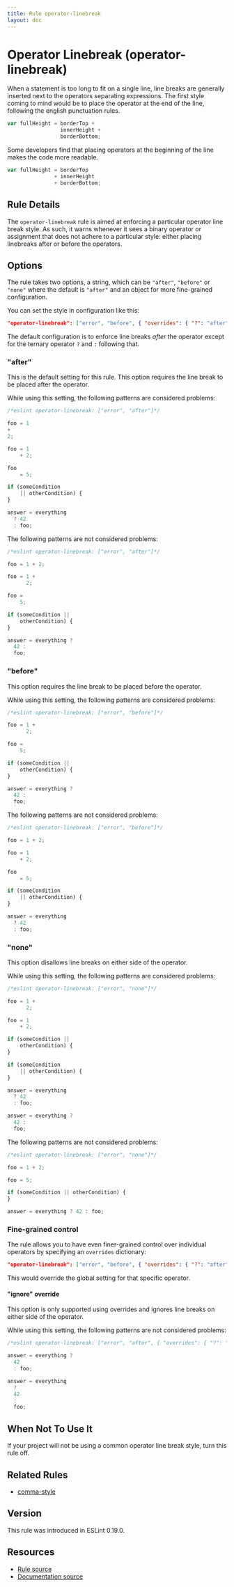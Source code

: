 ```yaml
---
title: Rule operator-linebreak
layout: doc
---
```

<!-- Note: No pull requests accepted for this file. See README.md in the root directory for details. -->

# Operator Linebreak (operator-linebreak)

When a statement is too long to fit on a single line, line breaks are generally inserted next to the operators separating expressions. The first style coming to mind would be to place the operator at the end of the line, following the english punctuation rules.

```js
var fullHeight = borderTop +
                 innerHeight +
                 borderBottom;
```

Some developers find that placing operators at the beginning of the line makes the code more readable.

```js
var fullHeight = borderTop
               + innerHeight
               + borderBottom;
```

## Rule Details

The `operator-linebreak` rule is aimed at enforcing a particular operator line break style. As such, it warns whenever it sees a binary operator or assignment that does not adhere to a particular style: either placing linebreaks after or before the operators.

## Options

The rule takes two options, a string, which can be `"after"`, `"before"` or `"none"` where the default is `"after"` and an object for more fine-grained configuration.

You can set the style in configuration like this:

```json
"operator-linebreak": ["error", "before", { "overrides": { "?": "after" } }]
```

The default configuration is to enforce line breaks _after_ the operator except for the ternary operator `?` and `:` following that.

### "after"

This is the default setting for this rule. This option requires the line break to be placed after the operator.

While using this setting, the following patterns are considered problems:

```js
/*eslint operator-linebreak: ["error", "after"]*/

foo = 1
+
2;

foo = 1
    + 2;

foo
    = 5;

if (someCondition
    || otherCondition) {
}

answer = everything
  ? 42
  : foo;
```

The following patterns are not considered problems:

```js
/*eslint operator-linebreak: ["error", "after"]*/

foo = 1 + 2;

foo = 1 +
      2;

foo =
    5;

if (someCondition ||
    otherCondition) {
}

answer = everything ?
  42 :
  foo;
```

### "before"

This option requires the line break to be placed before the operator.

While using this setting, the following patterns are considered problems:

```js
/*eslint operator-linebreak: ["error", "before"]*/

foo = 1 +
      2;

foo =
    5;

if (someCondition ||
    otherCondition) {
}

answer = everything ?
  42 :
  foo;
```

The following patterns are not considered problems:

```js
/*eslint operator-linebreak: ["error", "before"]*/

foo = 1 + 2;

foo = 1
    + 2;

foo
    = 5;

if (someCondition
    || otherCondition) {
}

answer = everything
  ? 42
  : foo;
```

### "none"

This option disallows line breaks on either side of the operator.

While using this setting, the following patterns are considered problems:

```js
/*eslint operator-linebreak: ["error", "none"]*/

foo = 1 +
      2;

foo = 1
    + 2;

if (someCondition ||
    otherCondition) {
}

if (someCondition
    || otherCondition) {
}

answer = everything
  ? 42
  : foo;

answer = everything ?
  42 :
  foo;
```

The following patterns are not considered problems:

```js
/*eslint operator-linebreak: ["error", "none"]*/

foo = 1 + 2;

foo = 5;

if (someCondition || otherCondition) {
}

answer = everything ? 42 : foo;
```

### Fine-grained control

The rule allows you to have even finer-grained control over individual operators by specifying an `overrides` dictionary:

```json
"operator-linebreak": ["error", "before", { "overrides": { "?": "after", "+=": "none" } }]
```

This would override the global setting for that specific operator.

#### "ignore" override

This option is only supported using overrides and ignores line breaks on either side of the operator.

While using this setting, the following patterns are not considered problems:

```js
/*eslint operator-linebreak: ["error", "after", { "overrides": { "?": "ignore", ":": "ignore"} }]*/

answer = everything ?
  42
  : foo;

answer = everything
  ?
  42
  :
  foo;
```

## When Not To Use It

If your project will not be using a common operator line break style, turn this rule off.

## Related Rules

* [comma-style](comma-style)

## Version

This rule was introduced in ESLint 0.19.0.

## Resources

* [Rule source](https://github.com/eslint/eslint/tree/master/lib/rules/operator-linebreak.js)
* [Documentation source](https://github.com/eslint/eslint/tree/master/docs/rules/operator-linebreak.md)
